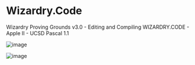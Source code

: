 # Wizardry.Code
Wizardry Proving Grounds v3.0 - Editing and Compiling WIZARDRY.CODE - Apple II - UCSD Pascal 1.1

![image](https://user-images.githubusercontent.com/121004183/208365488-6715baa9-1d47-4aec-b5be-b749e8dc8595.png)

![image](https://user-images.githubusercontent.com/121004183/208365548-27de8cf2-927e-4e3d-83b6-ee78c20af939.png)
